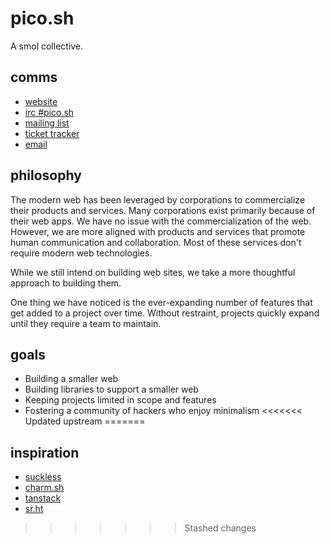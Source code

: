 # pico.sh

A smol collective.

## comms

- [website](https://pico.sh)
- [irc #pico.sh](irc://irc.libera.chat/#pico.sh)
- [mailing list](https://lists.sr.ht/~erock/pico.sh)
- [ticket tracker](https://todo.sr.ht/~erock/pico.sh)
- [email](mailto:hello@pico.sh)

## philosophy

The modern web has been leveraged by corporations to commercialize their
products and services.  Many corporations exist primarily because of their web apps.
We have no issue with the commercialization of the web.  However, we are more
aligned with products and services that promote human communication and
collaboration.  Most of these services don't require modern web technologies.

While we still intend on building web sites, we take a more thoughtful approach to
building them.  

One thing we have noticed is the ever-expanding number of features that get added 
to a project over time.  Without restraint, projects quickly expand until they 
require a team to maintain. 

## goals

- Building a smaller web
- Building libraries to support a smaller web
- Keeping projects limited in scope and features
- Fostering a community of hackers who enjoy minimalism
<<<<<<< Updated upstream
=======

## inspiration

- [suckless](https://suckless.org)
- [charm.sh](https://charm.sh)
- [tanstack](https://tanstack.com)
- [sr.ht](https://sr.ht)
>>>>>>> Stashed changes
